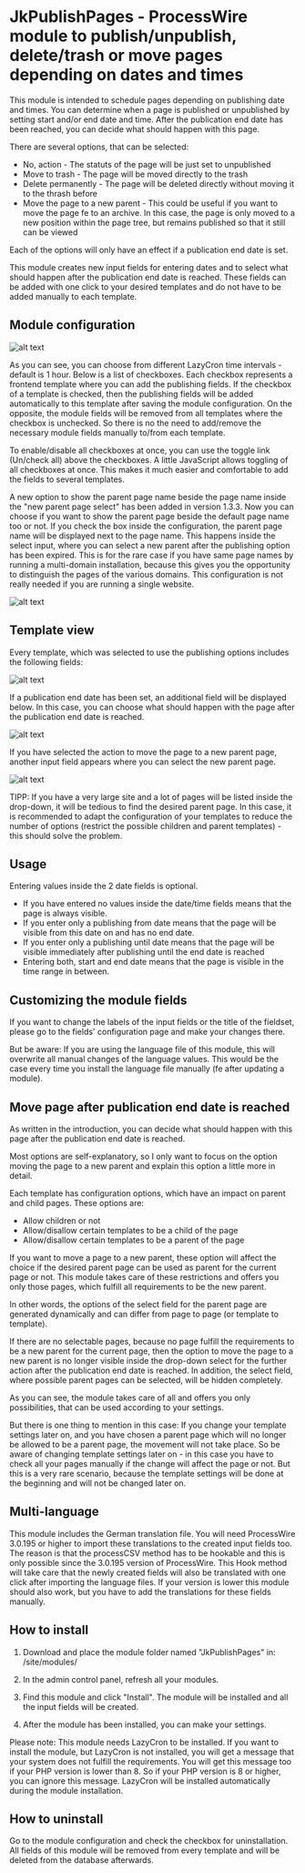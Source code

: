 # JkPublishPages - ProcessWire module to publish/unpublish, delete/trash or move pages depending on dates and times

This module is intended to schedule pages depending on publishing date and times.
You can determine when a page is published or unpublished by setting start and/or end date and time.
After the publication end date has been reached, you can decide what should happen with this page.

There are several options, that can be selected:

* No, action - The statuts of the page will be just set to unpublished
* Move to trash - The page will be moved directly to the trash
* Delete permanently - The page will be deleted directly without moving it to the thrash before
* Move the page to a new parent - This could be useful if you want to move the page fe to an archive. In this case, the
page is only moved to a new position within the page tree, but remains published so that it still can be viewed

Each of the options will only have an effect if a publication end date is set.

This module creates new input fields for entering dates and to select what should happen after the publication end date
is reached. These fields can be added with one click to your desired templates and do not have to be added manually
to each template.

## Module configuration
![alt text](https://raw.githubusercontent.com/juergenweb/JkPublishPages/main/images/configuration.png?v=1)

As you can see, you can choose from different LazyCron time intervals - default is 1 hour.
Below is a list of checkboxes. Each checkbox represents a frontend template where you can add the publishing fields.
If the checkbox of a template is checked, then the publishing fields will be added automatically to this template
after saving the module configuration.
On the opposite, the module fields will be removed from all templates where the checkbox is unchecked.
So there is no the need to add/remove the necessary module fields manually to/from each template.

To enable/disable all checkboxes at once, you can use the toggle link (Un/check all) above the checkboxes. A little
JavaScript allows toggling of all checkboxes at once. This makes it much easier and comfortable to add the fields to several templates.

A new option to show the parent page name beside the page name inside the "new parent page select" has been added in version 1.3.3.
Now you can choose if you want to show the parent page beside the default page name too or not. If you check the box inside the configuration, the parent page name will be displayed next to the page name. 
This happens inside the select input, where you can select a new parent after the publishing option has been expired. 
This is for the rare case if you have same page names by running a multi-domain installation, because this gives you the opportunity to distinguish the pages of the various domains. This configuration is not really needed if you are running a single website.

![alt text](https://raw.githubusercontent.com/juergenweb/JkPublishPages/main/images/showparentpagename.png?v=1)

## Template view

Every template, which was selected to use the publishing options includes the following fields:

![alt text](https://raw.githubusercontent.com/juergenweb/JkPublishPages/main/images/default-page-fields.png)

If a publication end date has been set, an additional field will be displayed below. In this case, you can choose what should happen with the page after
the publication end date is reached.

![alt text](https://raw.githubusercontent.com/juergenweb/JkPublishPages/main/images/action.png)

If you have selected the action to move the page to a new parent page, another input field appears where you can select
the new parent page.

![alt text](https://raw.githubusercontent.com/juergenweb/JkPublishPages/main/images/move.png)

TIPP: If you have a very large site and a lot of pages will be listed inside the drop-down, it will be tedious to find
the desired parent page. In this case, it is recommended to adapt the configuration of your templates to reduce the 
number of options (restrict the possible children and parent templates) - this should solve the problem.

## Usage
Entering values inside the 2 date fields is optional.

* If you have entered no values inside the date/time fields means that the page is always visible.
* If you enter only a publishing from date means that the page will be visible from this date on and has no end date.
* If you enter only a publishing until date means that the page will be visible immediately after publishing until the end
  date is reached
* Entering both, start and end date means that the page is visible in the time range in between.

## Customizing the module fields
If you want to change the labels of the input fields or the title of the fieldset, please go to the fields'
configuration page and make your changes there.

But be aware: If you are using the language file of this module, this will overwrite all manual changes of the language
values. This would be the case every time you install the language file manually (fe after updating a module).

## Move page after publication end date is reached
As written in the introduction, you can decide what should happen with this page after the publication end date is
reached.

Most options are self-explanatory, so I only want to focus on the option moving the page to a new parent and explain
this option a little more in detail.

Each template has configuration options, which have an impact on parent and child pages. These options are:

* Allow children or not
* Allow/disallow certain templates to be a child of the page
* Allow/disallow certain templates to be a parent of the page

If you want to move a page to a new parent, these option will affect the choice if the desired parent page can be used as parent for the current page or not.
This module takes care of these restrictions and offers you only those pages, which fulfill all requirements to be the new parent.

In other words, the options of the select field for the parent page are generated dynamically and can differ from page to page (or template
to template).

If there are no selectable pages, because no page fulfill the requirements to be a new parent for the current page, then 
the option to move the page to a new parent is no longer visible inside the drop-down select for the further action 
after the publication end date is reached.
In addition, the select field, where possible parent pages can be selected, will be hidden completely.

As you can see, the module takes care of all and offers you only possibilities, that can be used according to your
settings.

But there is one thing to mention in this case: If you change your template settings later on, and you have chosen a
parent page which will no longer be allowed to be a parent page, the movement will not take place.
So be aware of changing template settings later on - in this case you have to check all your pages manually if the
change will affect the page or not.
But this is a very rare scenario, because the template settings will be done at the beginning and will not be changed
later on.

## Multi-language

This module includes the German translation file. You will need ProcessWire 3.0.195 or higher to import 
these translations to the created input fields too. The reason is that the processCSV method has to be hookable and this
is only possible since the 3.0.195 version of ProcessWire.
This Hook method will take care that the newly created fields will also be translated with one click after importing the
language files.
If your version is lower this module should also work, but you have to add the translations for these fields manually.

## How to install

1. Download and place the module folder named "JkPublishPages" in:
/site/modules/

2. In the admin control panel, refresh all your modules.

3. Find this module and click "Install". The module will be installed and all the input fields will be 
created.

4. After the module has been installed, you can make your settings.

Please note: This module needs LazyCron to be installed. If you want to install the module, but LazyCron is not installed, you will get a message that your system does not fulfill the requirements. You will get this message too if your PHP version is lower than 8. So if your PHP version is 8 or higher, you can ignore this message. LazyCron will be installed automatically during the module installation.

## How to uninstall

Go to the module configuration and check the checkbox for uninstallation. All fields of this module will be removed from 
every template and will be deleted from the database afterwards.
